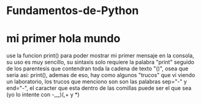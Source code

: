# Fundamentos-de-Python

# mi primer hola mundo
use la funcion print() para poder mostrar mi primer mensaje en la consola, su uso es muy sencillo, su sintaxis solo requiere la palabra "print" seguido de los parentesis que contendran toda la cadena de texto "()", osea que seria asi: print(), ademas de eso, hay como algunos "trucos" que vi viendo un laboratorio, los trucos que menciono son son las palabras sep="-" y end="-", el caracter que esta dentro de las comillas puede ser el que sea (yo lo intente con -,_,)(,+ y *)